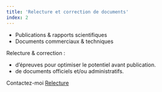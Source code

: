 ```yaml
---
title: 'Relecture et correction de documents'
index: 2
---
```


- Publications & rapports scientifiques
- Documents commerciaux & techniques


Relecture & correction :
- d’épreuves pour optimiser le potentiel avant publication.
- de documents officiels et/ou administratifs.


Contactez-moi [Relecture](mailto:info@glyneltconsultant.fr?subject=Relecture&body=Tapez%20%0Avotre%20message%20ici%0A)
